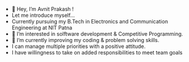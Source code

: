 - 👋 Hey, I’m Avnit Prakash !
- Let me introduce myself...
- Currently pursuing my B.Tech in Electronics and Communication Engineering at NIT Patna
- 👀 I’m interested in solftware development & Competitive Programming.
- 🌱 I’m currently improving my coding & problem solving skills.
- I can manage multiple priorities with a positive attitude.
- I have willingness to take on added responsibilities to meet team goals
<!---
avnitp1070/avnitp1070 is a ✨ special ✨ repository because its `README.md` (this file) appears on your GitHub profile.
You can click the Preview link to take a look at your changes.
--->
